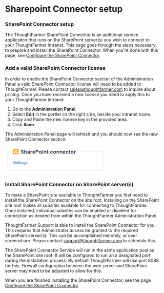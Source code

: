 # Sharepoint Connector setup

### SharePoint Connector setup

The ThoughtFarmer SharePoint Connector is an additional service application that runs on the SharePoint server\(s\) you wish to connect to your ThoughtFarmer Intranet. This page goes through the steps necessary to prepare and install the SharePoint Connector. When you're done with this page, see [Configure the SharePoint Connector](configure-sharepoint-connector.md).

### Add a valid SharePoint Connector license <a id="section1"></a>

In order to enable the SharePoint Connector section of the Administration Panel a valid SharePoint Connector license will need to be added to ThoughtFarmer. Please contact [sales@thoughtfarmer.com](mailto:sales@thoughtfarmer.com) to inquire about pricing. Once you have received a new license you need to apply this to your ThoughtFarmer Intranet:

1. Go to the **Administration Panel**.
2. Select **Edit** in the portlet on the right side, beside your intranet name.
3. Copy and Paste the new license key in the provided area.
4. Click **Save**.

The Administration Panel page will refresh and you should now see the new SharePoint Connector section.

![](../../../.gitbook/assets/1%20%2870%29.png)

### Install SharePoint Connector on SharePoint server\(s\) <a id="section2"></a>

To make a SharePoint site available to ThoughtFarmer you first need to install the SharePoint Connector on the site root. Installing on the SharePoint site root makes all subsites available for connecting to ThoughtFarmer. Once installed, individual subsites can be enabled or disabled for connection as desired from within the ThoughtFarmer Administration Panel.  
  
ThoughtFarmer Support is able to install the SharePoint Connector for you. This requires that Administrator access be granted to the required SharePoint server\(s\). This can be accomplished remotely, or over screenshare. Please contact [support@thoughtfarmer.com](mailto:support@thoughtfarmer.com) to schedule this.  
  
The SharePoint Connector Service will run in the same application pool as the SharePoint site root. It will be configured to run on a designated port during the installation process. By default ThoughtFarmer will use port 8088 for this. Firewall configuration between the web server and SharePoint server may need to be adjusted to allow for this.  
  
When you are finished installing the SharePoint Connector, see the page [Configure the SharePoint Connector](configure-sharepoint-connector.md).  


